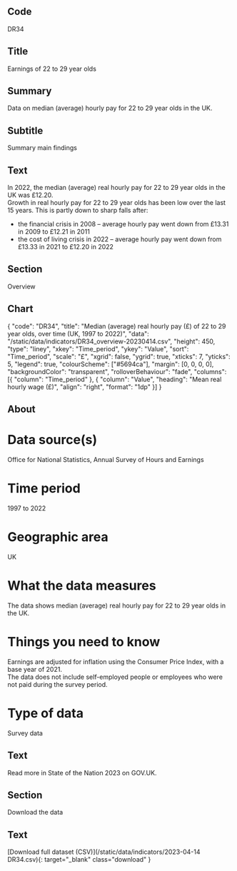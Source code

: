 ## Code
DR34

## Title
Earnings of 22 to 29 year olds

## Summary
Data on median (average) hourly pay for 22 to 29 year olds in the UK.

## Subtitle
Summary main findings

## Text
In 2022, the median (average) real hourly pay for 22 to 29 year olds in the UK was £12.20.
<br>
Growth in real hourly pay for 22 to 29 year olds has been low over the last 15 years. This is partly down to sharp falls after:

<ul class="govuk-list">
<li>the financial crisis in 2008 – average hourly pay went down from £13.31 in 2009 to £12.21 in 2011</li>
<li>the cost of living crisis in 2022 – average hourly pay went down from £13.33 in 2021 to £12.20 in 2022</li>
</ul>

## Section
Overview

## Chart
{ "code": "DR34", "title": "Median (average) real hourly pay (£) of 22 to 29 year olds, over time (UK, 1997 to 2022)", "data": "/static/data/indicators/DR34_overview-20230414.csv", "height": 450, "type": "liney", "xkey": "Time_period", "ykey": "Value", "sort": "Time_period", "scale": "£", "xgrid": false, "ygrid": true, "xticks": 7, "yticks": 5, "legend": true, "colourScheme": ["#5694ca"], "margin": [0, 0, 0, 0], "backgroundColor": "transparent", "rolloverBehaviour": "fade", "columns": [{ "column": "Time_period" }, { "column": "Value", "heading": "Mean real hourly wage (£)", "align": "right", "format": "1dp" }] }

## About
# Data source(s)
Office for National Statistics, Annual Survey of Hours and Earnings

# Time period
1997 to 2022

# Geographic area
UK

# What the data measures
The data shows median (average) real hourly pay for 22 to 29 year olds in the UK.

# Things you need to know
Earnings are adjusted for inflation using the Consumer Price Index, with a base year of 2021.
<br>
The data does not include self-employed people or employees who were not paid during the survey period.

# Type of data
Survey data

## Text
Read more in State of the Nation 2023 on GOV.UK.

## Section
Download the data

## Text
[Download full dataset (CSV)](/static/data/indicators/2023-04-14 DR34.csv){: target="_blank" class="download" }
